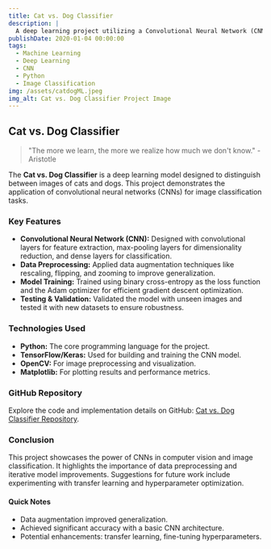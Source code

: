 ```yaml
---
title: Cat vs. Dog Classifier
description: |
  A deep learning project utilizing a Convolutional Neural Network (CNN) to classify images of cats and dogs. This project explores image classification using Python and TensorFlow/Keras.
publishDate: 2020-01-04 00:00:00
tags:
  - Machine Learning
  - Deep Learning
  - CNN
  - Python
  - Image Classification
img: /assets/catdogML.jpeg
img_alt: Cat vs. Dog Classifier Project Image
---
```


## Cat vs. Dog Classifier

> "The more we learn, the more we realize how much we don't know." - Aristotle

The **Cat vs. Dog Classifier** is a deep learning model designed to distinguish between images of cats and dogs. This project demonstrates the application of convolutional neural networks (CNNs) for image classification tasks.

### Key Features

- **Convolutional Neural Network (CNN):** Designed with convolutional layers for feature extraction, max-pooling layers for dimensionality reduction, and dense layers for classification.
- **Data Preprocessing:** Applied data augmentation techniques like rescaling, flipping, and zooming to improve generalization.
- **Model Training:** Trained using binary cross-entropy as the loss function and the Adam optimizer for efficient gradient descent optimization.
- **Testing & Validation:** Validated the model with unseen images and tested it with new datasets to ensure robustness.

### Technologies Used

- **Python:** The core programming language for the project.
- **TensorFlow/Keras:** Used for building and training the CNN model.
- **OpenCV:** For image preprocessing and visualization.
- **Matplotlib:** For plotting results and performance metrics.

### GitHub Repository

Explore the code and implementation details on GitHub: [Cat vs. Dog Classifier Repository](https://github.com/ChaitanyaKulkarni001/MachineLearning/blob/main/DogCatPrediction.ipynb).

### Conclusion

This project showcases the power of CNNs in computer vision and image classification. It highlights the importance of data preprocessing and iterative model improvements. Suggestions for future work include experimenting with transfer learning and hyperparameter optimization.

#### Quick Notes

- Data augmentation improved generalization.
- Achieved significant accuracy with a basic CNN architecture.
- Potential enhancements: transfer learning, fine-tuning hyperparameters.
